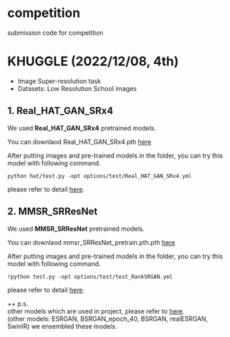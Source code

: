 # competition
submission code for competition


# KHUGGLE (2022/12/08, 4th)
- Image Super-resolution task
- Datasets: Low Resolution School images

## 1. Real_HAT_GAN_SRx4
We used <strong>Real_HAT_GAN_SRx4</strong> pretrained models.

You can downlaod Real_HAT_GAN_SRx4.pth [here](https://github.com/XPixelGroup/HAT) <br/>

After putting images and pre-trained models in the folder, you can try this model with following command.

`python hat/test.py -opt options/test/Real_HAT_GAN_SRx4.yml`

please refer to detail [here](https://github.com/XPixelGroup/HAT).

## 2. MMSR_SRResNet
We used <strong>MMSR_SRResNet</strong> pretrained models.

You can downlaod mmsr_SRResNet_pretrain.pth.pth [here](https://github.com/XPixelGroup/RankSRGAN) <br/>

After putting images and pre-trained models in the folder, you can try this model with following command.

`!python test.py -opt options/test/test_RankSRGAN.yml`

please refer to detail [here](https://github.com/XPixelGroup/RankSRGAN).

++ p.s. <br/>
other models which are used in project, please refer to [here](https://drive.google.com/drive/u/1/folders/14hZLB-XNOwAoQO6hCvJXjr2DKZxio6dd).<br/>
(other models: ESRGAN, BSRGAN_epoch_40, BSRGAN, realESRGAN, SwinIR) we ensembled these models.

